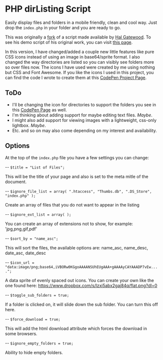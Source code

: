 # PHP dirListing Script

Easily display files and folders in a mobile friendly, clean and cool way. Just drop the `index.php` in your folder and you are ready to go.

This was originally a [fork](https://github.com/halgatewood/file-directory-list) of a script made available by [Hal Gatewood](http://www.halgatewood.com/). To see his demo script of his original work, you can visit [this page](https://halgatewood.com/free/file-directory-list/).

In this version, I have changed/added a couple new little features like pure CSS icons instead of using an image in base64/sprite format. I also changed the way directories are listed so you can visibly see folders more so over files now. The icons I have used were created by me using nothing but CSS and Font Awesome. If you like the icons I used in this project, you can find the code I wrote to create them at this [CodePen Project Page](https://codepen.io/demondevin/pen/RLdWRV).

## ToDo

- I'll be changing the icon for directories to support the folders you see in this [CodePen Page](https://codepen.io/demondevin/pen/RLdWRV) as well.
- I'm thinking about adding support for maybe editing text files. _Maybe_.
- I might also add support for viewing images with a lightweight, css-only lightbox. _Maybe_.
- Etc. and so on may also come depending on my interest and availability. 

## Options 

At the top of the `index.php` file you have a few settings you can change:

--
`$title = "List of Files";`

This will be the title of your page and also is set to the meta mitle of the document.

--
`$ignore_file_list = array( ".htaccess", "Thumbs.db", ".DS_Store", "index.php" );`

Create an array of files that you do not want to appear in the listing

--
`$ignore_ext_list = array( );`

You can create an array of extensions not to show, for example: 'jpg,png,gif,pdf'

--
`$sort_by = "name_asc";`

This will sort the files, the available options are: name_asc, name_desc, date_asc, date_desc

--
`$icon_url = "data:image/png;base64,iVBORw0KGgoAAAANSUhEUgAAA+gAAAAyCAYAAADP7vEw....";`

A data sprite of evenly spaced out icons. You can create your own like the one found here: https://www.dropbox.com/s/lzxi5abx2gaj84q/flat.png?dl=0

--
`$toggle_sub_folders = true;`

If a folder is clicked on, it will slide down the sub folder. You can turn this off here.

--
`$force_download = true;`

This will add the html download attribute which forces the download in some browsers.

--
`$ignore_empty_folders = true;`

Ability to hide empty folders.
